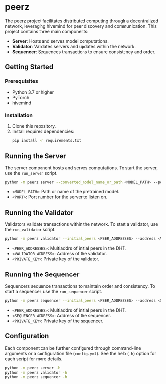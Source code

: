 # peerz

The peerz project facilitates distributed computing through a decentralized network, leveraging hivemind for peer discovery and communication. This project contains three main components:

- **Server**: Hosts and serves model computations.
- **Validator**: Validates servers and updates within the network.
- **Sequencer**: Sequences transactions to ensure consistency and order.

## Getting Started

### Prerequisites

- Python 3.7 or higher
- PyTorch
- hivemind

### Installation

1. Clone this repository.
2. Install required dependencies:
    ```bash
    pip install -r requirements.txt
    ```

## Running the Server

The server component hosts and serves computations. To start the server, use the `run_server` script.

```bash
python -m peerz server --converted_model_name_or_path <MODEL_PATH> --port <PORT> [--other_options]
```

- `<MODEL_PATH>`: Path or name of the pretrained model.
- `<PORT>`: Port number for the server to listen on.

## Running the Validator

Validators validate transactions within the network. To start a validator, use the `run_validator` script.

```bash
python -m peerz validator --initial_peers <PEER_ADDRESSES> --address <VALIDATOR_ADDRESS> --private_key <PRIVATE_KEY>
```

- `<PEER_ADDRESSES>`: Multiaddrs of initial peers in the DHT.
- `<VALIDATOR_ADDRESS>`: Address of the validator.
- `<PRIVATE_KEY>`: Private key of the validator.

## Running the Sequencer

Sequencers sequence transactions to maintain order and consistency. To start a sequencer, use the `run_sequencer` script.

```bash
python -m peerz sequencer --initial_peers <PEER_ADDRESSES> --address <SEQUENCER_ADDRESS> --private_key <PRIVATE_KEY>
```

- `<PEER_ADDRESSES>`: Multiaddrs of initial peers in the DHT.
- `<SEQUENCER_ADDRESS>`: Address of the sequencer.
- `<PRIVATE_KEY>`: Private key of the sequencer.

## Configuration

Each component can be further configured through command-line arguments or a configuration file (`config.yml`). See the help (`-h`) option for each script for more details.

```bash
python -m peerz server -h
python -m peerz validator -h
python -m peerz sequencer -h
```
